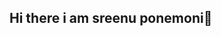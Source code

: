 ## Hi there i am sreenu ponemoni👋

<!--
**liveasyourlike/liveasyourlike** is a ✨ _special_ ✨ repository because its `README.md` (this file) appears on your GitHub profile.

Here are some ideas to get you started:

- 🔭 I’m currently working on ... Developing New Skills To My Profile
- 🌱 I’m currently learning ..... Various CRM Platforms to integrate  Each Other
- 👯 I’m looking to collaborate on ... Anything Specifically On SalesForce Development
- 🤔 I’m looking for help with ...Others Who have Passion in Enhancing The Efficiency 
- 💬 Ask /Suugest me about ...
- 📫 How to reach me: ... https://sreeponemonisalesforceweb.netlify.app/
- 😄 Pronouns: ... Him
- ⚡ Fun fact: ...No one can leave without any suggestions 
-->
